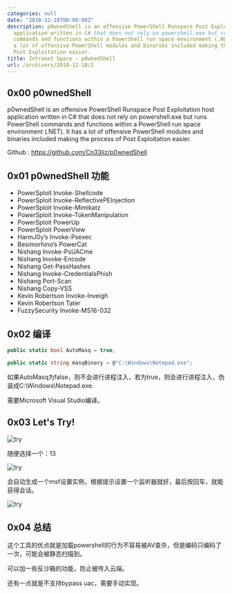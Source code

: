 ```yaml
---
categories: null
date: "2018-12-18T00:00:00Z"
description: p0wnedShell is an offensive PowerShell Runspace Post Exploitation host
  application written in C# that does not rely on powershell.exe but runs PowerShell
  commands and functions within a PowerShell run space environment (.NET). It has
  a lot of offensive PowerShell modules and binaries included making the process of
  Post Exploitation easier.
title: Intranet Space - p0wnedShell
url: /archivers/2018-12-18/2
---
```


## 0x00 p0wnedShell

p0wnedShell is an offensive PowerShell Runspace Post Exploitation host application written in C# that does not rely on powershell.exe but runs PowerShell commands and functions within a PowerShell run space environment (.NET). It has a lot of offensive PowerShell modules and binaries included making the process of Post Exploitation easier.

Github : https://github.com/Cn33liz/p0wnedShell

## 0x01 p0wnedShell 功能

* PowerSploit Invoke-Shellcode
* PowerSploit Invoke-ReflectivePEInjection
* PowerSploit Invoke-Mimikatz
* PowerSploit Invoke-TokenManipulation
* PowerSploit PowerUp
* PowerSploit PowerView
* HarmJ0y’s Invoke-Psexec
* Besimorhino’s PowerCat
* Nishang Invoke-PsUACme
* Nishang Invoke-Encode
* Nishang Get-PassHashes
* Nishang Invoke-CredentialsPhish
* Nishang Port-Scan
* Nishang Copy-VSS
* Kevin Robertson Invoke-Inveigh
* Kevin Robertson Tater
* FuzzySecurity Invoke-MS16-032

## 0x02 编译

```C#
public static bool AutoMasq = true;

public static string masqBinary = @"C:\Windows\Notepad.exe";
```

如果AutoMasq为false，则不会进行进程注入，若为true，则会进行进程注入，伪装成C:\Windows\Notepad.exe.

需要Microsoft Visual Studio编译。


## 0x03 Let's Try!

![try](https://images.payloads.online/3ea11d48-4f5f-11ec-a1dd-00d861bf4abb.jpg)

随便选择一个：13


![try](https://images.payloads.online/3eedd76e-4f5f-11ec-8055-00d861bf4abb.jpg)

会自动生成一个msf设置实例，根据提示设置一个监听器就好，最后按回车，就能获得会话。

![try](https://images.payloads.online/3f317e1a-4f5f-11ec-929b-00d861bf4abb.jpg)

## 0x04 总结

这个工具的优点就是加载powershell的行为不容易被AV查杀，但是编码只编码了一次，可能会被静态扫描到。

可以加一些反沙箱的功能，防止被传入云端。

还有一点就是不支持bypass uac，需要手动实现。
